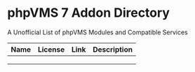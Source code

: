 # phpVMS 7 Addon Directory
A Unofficial List of phpVMS Modules and Compatible Services

|Name|License|Link|Description|
|---|---|---|---|
|   |   |   |   |
|   |   |   |   |
|   |   |   |   |
